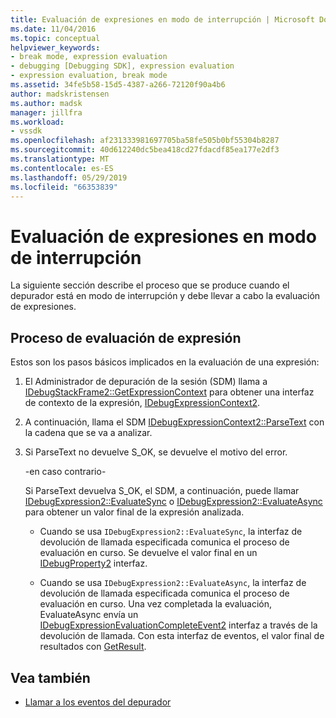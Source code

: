 ```yaml
---
title: Evaluación de expresiones en modo de interrupción | Microsoft Docs
ms.date: 11/04/2016
ms.topic: conceptual
helpviewer_keywords:
- break mode, expression evaluation
- debugging [Debugging SDK], expression evaluation
- expression evaluation, break mode
ms.assetid: 34fe5b58-15d5-4387-a266-72120f90a4b6
author: madskristensen
ms.author: madsk
manager: jillfra
ms.workload:
- vssdk
ms.openlocfilehash: af231333981697705ba58fe505b0bf55304b8287
ms.sourcegitcommit: 40d612240dc5bea418cd27fdacdf85ea177e2df3
ms.translationtype: MT
ms.contentlocale: es-ES
ms.lasthandoff: 05/29/2019
ms.locfileid: "66353839"
---
```

# <a name="expression-evaluation-in-break-mode"></a>Evaluación de expresiones en modo de interrupción
La siguiente sección describe el proceso que se produce cuando el depurador está en modo de interrupción y debe llevar a cabo la evaluación de expresiones.

## <a name="expression-evaluation-process"></a>Proceso de evaluación de expresión
 Estos son los pasos básicos implicados en la evaluación de una expresión:

1. El Administrador de depuración de la sesión (SDM) llama a [IDebugStackFrame2::GetExpressionContext](../../extensibility/debugger/reference/idebugstackframe2-getexpressioncontext.md) para obtener una interfaz de contexto de la expresión, [IDebugExpressionContext2](../../extensibility/debugger/reference/idebugexpressioncontext2.md).

2. A continuación, llama el SDM [IDebugExpressionContext2::ParseText](../../extensibility/debugger/reference/idebugexpressioncontext2-parsetext.md) con la cadena que se va a analizar.

3. Si ParseText no devuelve S_OK, se devuelve el motivo del error.

     -en caso contrario-

     Si ParseText devuelva S_OK, el SDM, a continuación, puede llamar [IDebugExpression2::EvaluateSync](../../extensibility/debugger/reference/idebugexpression2-evaluatesync.md) o [IDebugExpression2::EvaluateAsync](../../extensibility/debugger/reference/idebugexpression2-evaluateasync.md) para obtener un valor final de la expresión analizada.

    - Cuando se usa `IDebugExpression2::EvaluateSync`, la interfaz de devolución de llamada especificada comunica el proceso de evaluación en curso. Se devuelve el valor final en un [IDebugProperty2](../../extensibility/debugger/reference/idebugproperty2.md) interfaz.

    - Cuando se usa `IDebugExpression2::EvaluateAsync`, la interfaz de devolución de llamada especificada comunica el proceso de evaluación en curso. Una vez completada la evaluación, EvaluateAsync envía un [IDebugExpressionEvaluationCompleteEvent2](../../extensibility/debugger/reference/idebugexpressionevaluationcompleteevent2.md) interfaz a través de la devolución de llamada. Con esta interfaz de eventos, el valor final de resultados con [GetResult](../../extensibility/debugger/reference/idebugexpressionevaluationcompleteevent2-getresult.md).

## <a name="see-also"></a>Vea también
- [Llamar a los eventos del depurador](../../extensibility/debugger/calling-debugger-events.md)